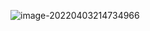 ![image-20220403214734966](C:\Users\yozen\AppData\Roaming\Typora\typora-user-images\image-20220403214734966.png)

